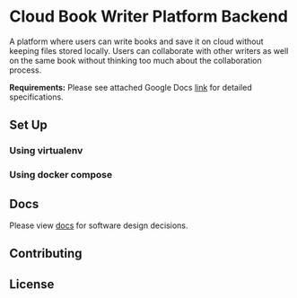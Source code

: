 # Cloud Book Writer Platform Backend

A platform where users can write books and save it on cloud without keeping files stored locally. Users can collaborate with other writers as well on the same book without thinking too much about the collaboration process.

**Requirements:** Please see attached Google Docs [link](https://docs.google.com/document/d/19aeJIJmxPpaad6xSRoT92cCmtR2HvOfE4BulK8_HdF0) for detailed specifications. 


## Set Up

### Using virtualenv

### Using docker compose

## Docs

Please view [docs](docs/README.md) for software design decisions.

## Contributing

## License
